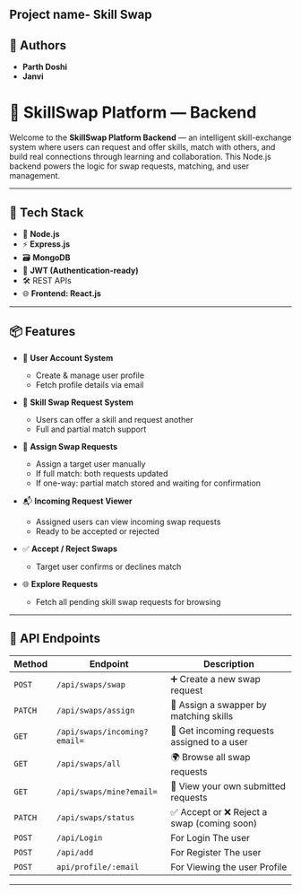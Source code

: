 ## Project name- Skill Swap

## 👥 Authors
- **Parth Doshi**  
- **Janvi**  

# 🔄 SkillSwap Platform — Backend

Welcome to the **SkillSwap Platform Backend** — an intelligent skill-exchange system where users can request and offer skills, match with others, and build real connections through learning and collaboration. This Node.js backend powers the logic for swap requests, matching, and user management.

---

## 🚀 Tech Stack

- 🧠 **Node.js**
- ⚡ **Express.js**
- 🗃️ **MongoDB**
- 🔐 **JWT (Authentication-ready)**
- 🛠️ REST APIs
- 🌐 **Frontend: React.js**

---

## 📦 Features

- 👤 **User Account System**
  - Create & manage user profile
  - Fetch profile details via email

- 🤝 **Skill Swap Request System**
  - Users can offer a skill and request another
  - Full and partial match support

- 📨 **Assign Swap Requests**
  - Assign a target user manually 
  - If full match: both requests updated
  - If one-way: partial match stored and waiting for confirmation

- 📬 **Incoming Request Viewer**
  - Assigned users can view incoming swap requests
  - Ready to be accepted or rejected

- ✅ **Accept / Reject Swaps**
  - Target user confirms or declines match

- 🌐 **Explore Requests**
  - Fetch all pending skill swap requests for browsing

---

## 🧪 API Endpoints

| Method | Endpoint | Description |
|--------|----------|-------------|
| `POST` | `/api/swaps/swap` | ➕ Create a new swap request |
| `PATCH` | `/api/swaps/assign` | 🔁 Assign a swapper by matching skills |
| `GET` | `/api/swaps/incoming?email=` | 📩 Get incoming requests assigned to a user |
| `GET` | `/api/swaps/all` | 🌍 Browse all swap requests |
| `GET` | `/api/swaps/mine?email=` | 🧾 View your own submitted requests |
| `PATCH` | `/api/swaps/status` | ✅ Accept or ❌ Reject a swap (coming soon) |
| `POST` | `/api/Login` | For Login The user |
| `POST` | `/api/add` | For Register The user |
| `POST` | `api/profile/:email` | For Viewing the user Profile|
---
